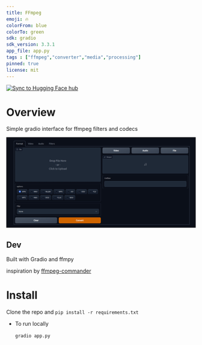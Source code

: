 ```yaml
---
title: FFmpeg
emoji: 🔥
colorFrom: blue
colorTo: green
sdk: gradio
sdk_version: 3.3.1
app_file: app.py
tags : ["ffmpeg","converter","media","processing"]
pinned: true
license: mit
---
```

[![Sync to Hugging Face hub](https://github.com/lazarusking/gradio-ffmpeg/actions/workflows/main.yml/badge.svg)](https://github.com/lazarusking/gradio-ffmpeg/actions/workflows/main.yml)

# Overview 
Simple gradio interface for ffmpeg filters and codecs

![Content](./images/gradio-app.png)
## Dev
Built with Gradio and ffmpy

inspiration by [ffmpeg-commander](https://www.github.com/alfg/ffmpeg-commander)
# Install
 Clone the repo and 
`pip install -r requirements.txt`
- To run locally

    `gradio app.py`